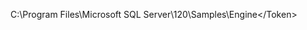 <Token xmlns:xlink="http://www.w3.org/1999/xlink">C:\Program Files\Microsoft SQL Server\120\Samples\Engine\</Token>